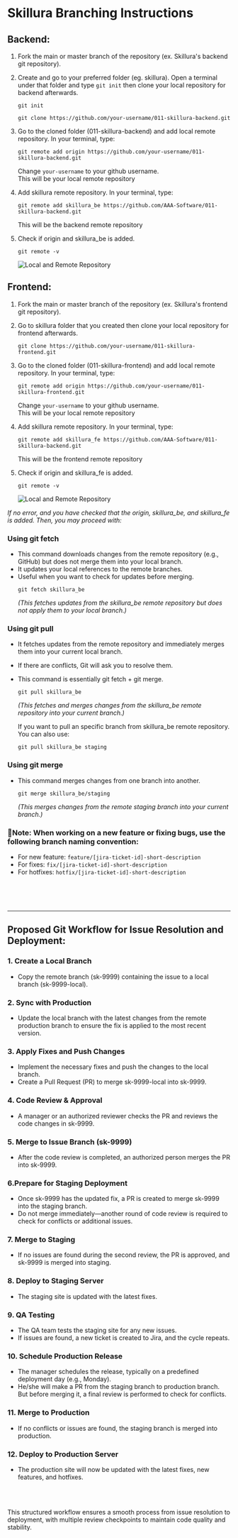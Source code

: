 # Skillura Branching Instructions

## Backend:
1. Fork the main or master branch of the repository (ex. Skillura's backend git repository). 
2. Create and go to your preferred folder (eg. skillura). Open a terminal under that folder and type `git init` then clone your local repository for backend afterwards.
    ```
    git init
    ```
    ```
    git clone https://github.com/your-username/011-skillura-backend.git
    ```
3. Go to the cloned folder (011-skillura-backend) and add local remote repository. In your terminal, type:
    ```
    git remote add origin https://github.com/your-username/011-skillura-backend.git
    ``` 
    Change `your-username` to your github username.
    <br>
    This will be your local remote repository

4. Add skillura remote repository. In your terminal, type:
    ```
    git remote add skillura_be https://github.com/AAA-Software/011-skillura-backend.git
    ```
    This will be the backend remote repository
5. Check if origin and skillura_be is added.
    ```
    git remote -v
    ```
    ![Local and Remote Repository](https://i.imgur.com/jCxznvg.png)

## Frontend:
1. Fork the main or master branch of the repository (ex. Skillura's frontend git repository). 
2. Go to skillura folder that you created then clone your local repository for frontend afterwards.
    ```
    git clone https://github.com/your-username/011-skillura-frontend.git
    ```
3. Go to the cloned folder (011-skillura-frontend) and add local remote repository. In your terminal, type:
    ```
    git remote add origin https://github.com/your-username/011-skillura-frontend.git
    ``` 
    Change `your-username` to your github username.
    <br>
    This will be your local remote repository

4. Add skillura remote repository. In your terminal, type:
    ```
    git remote add skillura_fe https://github.com/AAA-Software/011-skillura-backend.git
    ```
    This will be the frontend remote repository
5. Check if origin and skillura_fe is added.
    ```
    git remote -v
    ```
    ![Local and Remote Repository](https://i.imgur.com/nOJqasX.png)

*If no error, and you have checked that the origin, skillura_be, and skillura_fe is added. Then, you may proceed with:*
<br>

### Using git fetch
- This command downloads changes from the remote repository (e.g., GitHub) but does not merge them into your local branch.
- It updates your local references to the remote branches.
- Useful when you want to check for updates before merging.
    ```
    git fetch skillura_be
    ```
    *(This fetches updates from the skillura_be remote repository but does not apply them to your local branch.)*

### Using git pull
- It fetches updates from the remote repository and immediately merges them into your current local branch.
- If there are conflicts, Git will ask you to resolve them.
- This command is essentially git fetch + git merge.
    ```
    git pull skillura_be
    ```
    *(This fetches and merges changes from the skillura_be remote repository into your current branch.)*

    If you want to pull an specific branch from skillura_be remote repository. You can also use:
    ```
    git pull skillura_be staging
    ```

### Using git merge
- This command merges changes from one branch into another.
    ```
    git merge skillura_be/staging
    ```
    *(This merges changes from the remote staging branch into your current branch.)*

### 📌Note: When working on a new feature or fixing bugs, use the following branch naming convention:

- For new feature: `feature/[jira-ticket-id]-short-description`
- For fixes: `fix/[jira-ticket-id]-short-description`
- For hotfixes: `hotfix/[jira-ticket-id]-short-description`
<br>
<br>
<br>

---
## Proposed Git Workflow for Issue Resolution and Deployment:

### 1. Create a Local Branch
- Copy the remote branch (sk-9999) containing the issue to a local branch (sk-9999-local).

### 2. Sync with Production
- Update the local branch with the latest changes from the remote production branch to ensure the fix is applied to the most recent version.

### 3. Apply Fixes and Push Changes
- Implement the necessary fixes and push the changes to the local branch.
- Create a Pull Request (PR) to merge sk-9999-local into sk-9999.

### 4. Code Review & Approval
- A manager or an authorized reviewer checks the PR and reviews the code changes in sk-9999.

### 5. Merge to Issue Branch (sk-9999)
- After the code review is completed, an authorized person merges the PR into sk-9999.

### 6.Prepare for Staging Deployment
- Once sk-9999 has the updated fix, a PR is created to merge sk-9999 into the staging branch.
- Do not merge immediately—another round of code review is required to check for conflicts or additional issues.

### 7. Merge to Staging
- If no issues are found during the second review, the PR is approved, and sk-9999 is merged into staging.

### 8. Deploy to Staging Server
- The staging site is updated with the latest fixes.

### 9. QA Testing
- The QA team tests the staging site for any new issues.
- If issues are found, a new ticket is created to Jira, and the cycle repeats.

### 10. Schedule Production Release
- The manager schedules the release, typically on a predefined deployment day (e.g., Monday).
- He/she will make a PR from the staging branch to production branch. But before merging it, a final review is performed to check for conflicts.

### 11. Merge to Production
- If no conflicts or issues are found, the staging branch is merged into production.

### 12. Deploy to Production Server
- The production site will now be updated with the latest fixes, new features, and hotfixes.
<br>
<br>

This structured workflow ensures a smooth process from issue resolution to deployment, with multiple review checkpoints to maintain code quality and stability.

